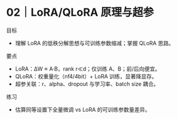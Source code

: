 # 02｜LoRA/QLoRA 原理与超参

目标
- 理解 LoRA 的低秩分解思想与可训练参数缩减；掌握 QLoRA 思路。

要点
- LoRA：ΔW ≈ A·B，rank r≪d；仅训练 A、B；前/后向便宜。
- QLoRA：权重量化（nf4/4bit）+ LoRA 训练，显著降显存。
- 超参关联：r、alpha、dropout 与学习率、batch size 耦合。

练习
- 估算同等设置下全量微调 vs LoRA 的可训练参数量差异。

